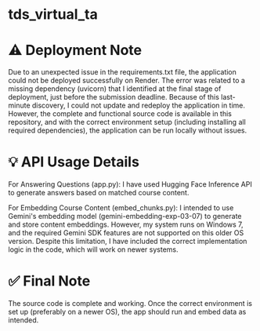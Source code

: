 # tds_virtual_ta


# ⚠️ Deployment Note
Due to an unexpected issue in the requirements.txt file, the application could not be deployed successfully on Render. The error was related to a missing dependency (uvicorn) that I identified at the final stage of deployment, just before the submission deadline.
Because of this last-minute discovery, I could not update and redeploy the application in time.
However, the complete and functional source code is available in this repository, and with the correct environment setup (including installing all required dependencies), the application can be run locally without issues.

# 💡 API Usage Details
For Answering Questions (app.py):
I have used Hugging Face Inference API to generate answers based on matched course content.

For Embedding Course Content (embed_chunks.py):
I intended to use Gemini's embedding model (gemini-embedding-exp-03-07) to generate and store content embeddings.
However, my system runs on Windows 7, and the required Gemini SDK features are not supported on this older OS version. Despite this limitation, I have included the correct implementation logic in the code, which will work on newer systems.


# ✅ Final Note
The source code is complete and working. Once the correct environment is set up (preferably on a newer OS), the app should run and embed data as intended.

